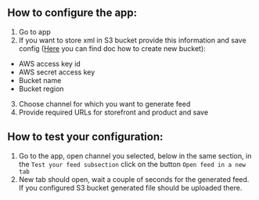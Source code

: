 ## How to configure the app:

1. Go to app
2. If you want to store xml in S3 bucket provide this information and save config ([Here](./s3BucketSetup) you can find doc how to create new bucket):

- AWS access key id
- AWS secret access key
- Bucket name
- Bucket region

3. Choose channel for which you want to generate feed
4. Provide required URLs for storefront and product and save

## How to test your configuration:

1. Go to the app, open channel you selected, below in the same section, in the `Test your feed subsection` click on the button `Open feed in a new tab`
2. New tab should open, wait a couple of seconds for the generated feed. If you configured S3 bucket generated file should be uploaded there.
